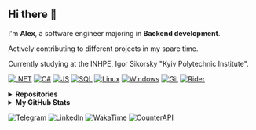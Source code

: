 ## Hi there 👋

I'm **Alex**, a software engineer majoring in **Backend development**.

Actively contributing to different projects in my spare time.

Сurrently studying at the INHPE, Igor Sikorsky "Kyiv Polytechnic Institute".

[![.NET](https://img.shields.io/badge/.NET-5C2D91?style=for-the-badge&logo=.net&logoColor=white)](#)
[![C#](https://img.shields.io/badge/c%23-purple?style=for-the-badge&logo=csharp&logoColor=white)](#)
[![JS](https://img.shields.io/badge/JS-EFD81D?style=for-the-badge&logo=Javascript&logoColor=white)](#)
[![SQL](https://img.shields.io/badge/SQL-4479A1?style=for-the-badge&logo=mysql&logoColor=FFF)](#)
[![Linux](https://img.shields.io/badge/Linux-gray?style=for-the-badge&logo=linux&logoColor=white)](#)
[![Windows](https://img.shields.io/badge/Windows-%230095D5.svg?style=for-the-badge&logo=windows&logoColor=white)](#)
[![Git](https://img.shields.io/badge/git-333333?style=for-the-badge&logo=git&logoColor=%f05033)](#)
[![Rider](https://img.shields.io/badge/Rider-ac1e1e?style=for-the-badge&logo=rider&logoColor=%f05033)](#)

<details>
  <summary><b>Repositories</b></summary>
  
  - [Programming Labs (Kyiv Politechnic Institute)](https://github.com/xairaven/KPI-Labs)
  - [Algorithms & Data Structures (Java)](https://github.com/xairaven/JavaAlgorithms)
  - ["Algorithms in Java" learning process](https://github.com/xairaven/SedgewickAlg)
  - [Rust Book learning process](https://github.com/xairaven/Rust-Learning)
  - [.NET Crypto-system (with WPF UI)](https://github.com/xairaven/Crypto-system)
  
</details>

<details>
  <summary><b>My GitHub Stats</b></summary>
  
  ### 🔎 Github Profile Details
  
  ![](http://github-profile-summary-cards.vercel.app/api/cards/profile-details?username=xairaven&theme=github_dark)

  ### 📈 GitHub Stats

  ![](http://github-profile-summary-cards.vercel.app/api/cards/stats?username=xairaven&theme=github_dark)
  ![](http://github-profile-summary-cards.vercel.app/api/cards/productive-time?username=xairaven&theme=github_dark)
  ![](http://github-profile-summary-cards.vercel.app/api/cards/repos-per-language?username=xairaven&theme=github_dark)
  ![](http://github-profile-summary-cards.vercel.app/api/cards/most-commit-language?username=xairaven&theme=github_dark)

  ### 🔥 Github Streaks
  ![](https://github-readme-streak-stats.herokuapp.com/?user=xairaven&theme=black-ice&hide_border=true&stroke=0000&background=0D1117&ring=e05397&fire=e05397&currStreakLabel=e05397)
  
</details>

[![Telegram](https://img.shields.io/badge/-xairaven-5194f0?style=flat-square&logo=Telegram)](https://t.me/xairaven)
[![LinkedIn](https://img.shields.io/badge/linkedin-blue?style=flat-square&logo=linkedin&logoColor=white)](http://linkedin.com/in/xairaven/)
[![WakaTime](https://wakatime.com/badge/user/2245ab4e-d4c6-4b22-a33e-2df40b980bdd.svg?style=flat-square)](https://wakatime.com/@xairaven)
[![CounterAPI](https://komarev.com/ghpvc/?username=xairaven&color=blue&style=flat-square)]()
